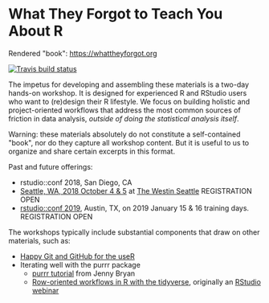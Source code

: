 # What They Forgot to Teach You About R

Rendered "book": <https://whattheyforgot.org>

[![Travis build status](https://travis-ci.org/jennybc/whattheyforgot.svg?branch=master)](https://travis-ci.org/jennybc/whattheyforgot)

The impetus for developing and assembling these materials is a two-day hands-on workshop. It is designed for experienced R and RStudio users who want to (re)design their R lifestyle. We focus on building holistic and project-oriented workflows that address the most common sources of friction in data analysis, *outside of doing the statistical analysis itself*.

Warning: these materials absolutely do not constitute a self-contained "book", nor do they capture all workshop content. But it is useful to us to organize and share certain excerpts in this format.

Past and future offerings:

  * rstudio::conf 2018, San Diego, CA
  * [Seattle, WA, 2018 October 4 & 5](https://www.rstudio.com/workshops/what-they-forgot-to-teach-you-about-r/) at [The Westin Seattle](https://goo.gl/maps/3KSpPzZjWR92) REGISTRATION OPEN
  * [rstudio::conf 2019](https://www.rstudio.com/conference/), Austin, TX, on  2019 January 15 & 16 training days.  REGISTRATION OPEN
    
The workshops typically include substantial components that draw on other materials, such as:

  * [Happy Git and GitHub for the useR](http://happygitwithr.com)
  * Iterating well with the purrr package
    - [purrr tutorial](https://jennybc.github.io/purrr-tutorial/) from Jenny Bryan
    - [Row-oriented workflows in R with the tidyverse](https://github.com/jennybc/row-oriented-workflows#readme), originally an [RStudio webinar](https://resources.rstudio.com/webinars)
